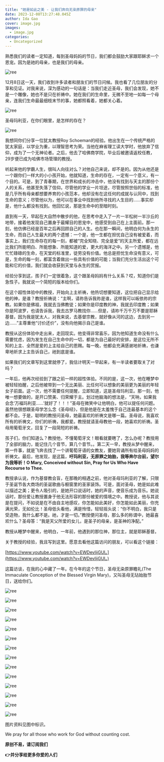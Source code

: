```yaml
---
title: "她是如此之美 - 让我们奔向无染原罪的母亲"
date: 2023-12-08T13:27:48.045Z
author: Ida Gao
cover: image.jpg
images:
  - image.jpg
categories:
  - Uncategorized
---
```


熟悉我们的读者一定知道，每到圣母妈妈的节日，我们都会鼓励大家跟耶稣求一个恩宠。因为是祂的母亲，也是我们的母亲。

<!--more-->

![ree](https://static.wixstatic.com/media/ec8b63_04b2d617b5034805b3b28331dad162bf~mv2.jpg)

12月8日这一天，我们收到许多读者和朋友们的节日问候。我也看了几位朋友的分享和见证。对我来说，深为感动的一句话是：当我们走近圣母，我们会发现，她不是一个雕像，她也不是只在祈祷中。她在我们的生命里，无微不至地一如每一个母亲，连我们生命最最细枝末节的事，她都照看着，她都关心着。

![ree](https://static.wixstatic.com/media/ec8b63_82dce704dea24bed80a499408ddc1ba8~mv2.jpg)

圣母玛利亚，在你们眼里，是怎样的存在？

  

![ree](https://static.wixstatic.com/media/ec8b63_868ccff0b57e4c8e8a765097670a6ce0~mv2.jpg)

我想同你们分享一位犹太教授Roy Schoeman的经验。他出生在一个传统严格的犹太家庭，以学业为重，以理智思考为荣。当他在麻省理工读大学时，他放弃了信仰，成为了一个无神论者。之后，他去了哈佛商学院，毕业后被邀请返校任教，29岁便已成为哈佛市场管理的教授。

  

听起来他的学霸人生，很叫人向往对么？对他自己来说，却不是的。因为从他还是一个跟你们一样大的小小孩开始，他就知道，生命的存在，一定有一个意义，有一个目的。可是，到了青春期，在世界和成长的冲击中，他没有找到与天主的那份个人的关系，他甚至失落了信仰。尽管他的学业一片坦途，尽管按照世俗的标准，他是几乎所有母亲都想要养育的小孩范本，他却没有在这任何的成就与认同中，找到生命的意义；尽管他以为，他可以在事业中找到他所寻找的人生目的……事实却是，他什么都没有找到。他回忆说，那是生命中的至暗时刻。

  

直到有一天，早起在大自然中散步的他，在思考中走入了一片一半松树一半沙丘的地带，接着他发现自己置身于最耀目的恩宠中，他感受到自己在上主面前。那一刻，他仿佛已经是百年之后再回顾自己的人生。也在那一瞬间，他明白何为永生的生命，而自己人生最大的两个遗憾：一个是，他一生都在担忧自己没有被爱着，而事实上，我们生命存在的每一刻，都被“完全知晓、完全是爱”的天主所爱，都在远比我们所能明白、所能想象、所能知道的爱，更大的海洋之中。另一个遗憾是，他忙忙碌碌的生命，在天堂的标准里，徒劳没有价值。他总是担忧生命没有意义，可是，生命的每一刻，都富含着做出一些具有价值的可能；当我们充分生活出这个可能和它的价值，我们就会收获到天堂与永生的赏报。

  

经验分享到这，孩子们一定很着急，这个跟圣母妈妈有什么关系？哎，知道你们是急性子。我就说一个简短的版本给你们。

  

在这个超性体验中的教授，开始向上主祈祷，他热切想要知道，这位把自己显示给他的神，是谁？教授祈祷说：“主啊，请祢告诉我祢是谁，这样我可以皈依祢的宗教。如果你是佛祖，我就去当佛教徒；如果你是印度教的神，我就去印度教；如果你是阿波罗，也请告诉我，我去古罗马教找你……但是，请祢千万千万不要是耶稣基督。因为我是犹太人，对我来说，去基督宗教，就好像从河的这边，去到另一边……”主尊重他“讨价还价”，没有向他揭示自己是谁。

  

教授从这份体验中走出来，走回现实。他变得非常喜乐，因为他知道生命没有什么需要忧虑，因为发生在自己生命中的一切，都是为自己最好的安排，是这位无所不知的上主、全然是爱的上主给自己的恩赐。每一晚，他都会充满感谢地祈祷，也谦卑地祈求上主告诉自己，祂到底是谁。

  

如果我们的文章写到这里就停了，我估计明天一早起来，有一半读者要取关了对吗？

  

一年后，他再次经验到了跟之前一样的超性体验。不同的是，这一次，他在睡梦中被轻轻拍醒，之后他被带到一个无比美丽、比任何可以想象的美丽更为美丽的年轻女子前面。这一次，他不需要任何提醒，立即知道，这是圣母玛利亚。那一刻，他唯一想要做的，是开口赞美、归荣耀于主。划过他脑海的想法是，“天呐，如果我会念‘万福玛利亚……’就好了！！！”圣母在微笑中让他明白，他可以提任何问题。虽然他很想跟圣母学怎么念《圣母经》，但是他是在太羞愧于自己连最基本的这个都不会。于是，聪明的教授问圣母，她最喜欢的祈祷文是哪一篇。圣母说，我喜欢所有的祈祷文，你们的祈祷，我都爱。教授就请圣母教他一段，她喜欢的祈祷。圣母用葡萄牙文，回复了一段简短的祈祷。

  

孩子们，你们知道么？教授他，不懂葡萄牙文！眼看就要瞎了，怎么办呢？教授用了全部的脑力，能记住几个音节，算几个音节。。第二天一早，教授从梦中醒来，第一件事，就是飞奔去找了一个讲葡萄牙语的女教友，要她背诵所有给圣母妈妈的祈祷文。最后，他发现，是这篇，**吁玛利亚，无原罪之始胎，我等奔尔台前，望尔为我等祈！O Mary, Conceived without Sin, Pray for Us Who Have Recourse to Thee.**

  

教授承认说，作为基督教会盲，在那晚的相遇之前，他对圣母玛利亚的了解，只限于圣诞节各大商场的圣诞歌曲与橱窗里的圣家装饰。可是，面对圣母，她是如此难以描述之美；更令人吸引的，是她开口说话时，她的声音，使音乐成为音乐。她说话时，那份爱让教授置身于他无法形容的那份被爱的情境之中。教授说，他与其说是在提问，不如说是在不由自主地感叹，你怎能如此美好，你怎能如此美丽，你充满光荣，无如伦比！圣母低头看他，满是怜惜，轻轻摇头说：“你不明白，我只是受造物，我什么都不是。祂，才是一切。”教授便问圣母，那么多的称谓中，她最喜欢什么？圣母答：“我是天父所爱的女儿，是圣子的母亲，是圣神的净配。”

  

教授从睡梦中醒来，他明白，一年前，他遇到的那位神，那位主，就是耶稣基督。

  

关于教授的经验，我且写到这里。愿意去看他这篇访问的朋友，可以看这个链接：

[https://www.youtube.com/watch?v=EWDevlijGUI。](https://www.youtube.com/watch?v=EWDevlijGUI。)

  

这篇访谈，在我的心中藏了一年。在今年的这个节日，圣母无染原罪瞻礼(The Immaculate Conception of the Blessed Virgin Mary)，又叫圣母无玷始胎节日，送给你们。

![ree](https://static.wixstatic.com/media/ec8b63_7fe34c38744e4c7089dcc8d66cf90b1a~mv2.jpg)

![ree](https://static.wixstatic.com/media/ec8b63_86a2af00ed9447beb56181efdb61aaa1~mv2.jpg)

![ree](https://static.wixstatic.com/media/ec8b63_ab7aac5906144f7ea76425c4223670e8~mv2.jpg)

![ree](https://static.wixstatic.com/media/ec8b63_2ca9037ce68c42daa0094937e1c5f89a~mv2.jpg)

![ree](https://static.wixstatic.com/media/ec8b63_94c1b594debf496dba14efdfd6066879~mv2.jpg)

![ree](https://static.wixstatic.com/media/ec8b63_a8e8b7c2e58d456d9328d7910960cfd9~mv2.jpg)

![ree](https://static.wixstatic.com/media/ec8b63_cba732a3b6b5448ebe76e8115b175247~mv2.jpg)

  

![ree](https://static.wixstatic.com/media/ec8b63_5d1175ad7a0446a8bb96598d9c0866e2~mv2.jpg)

![ree](https://static.wixstatic.com/media/ec8b63_9833b5929831417dbffeb6e36850430d~mv2.jpg)

![ree](https://static.wixstatic.com/media/ec8b63_e0aa19f5f5824dc8919bb776d7c05f8b~mv2.jpg)

![ree](https://static.wixstatic.com/media/ec8b63_a7159d451e7c488cb7993f31f9de6490~mv2.jpg)

![ree](https://static.wixstatic.com/media/ec8b63_c610420e5fbe42e58719ab31eab7de87~mv2.jpg)

  

![ree](https://static.wixstatic.com/media/ec8b63_317134bb3832409488a4837ad247fbb0~mv2.jpg)

![ree](https://static.wixstatic.com/media/ec8b63_96090be129f94eb69b39c33f50dccdd3~mv2.jpg)

图片资料见图中标识。

We pray for all those who work for God without counting cost.

**原创不易，请订阅我们**

**👉并分享给更多你爱的人们**
